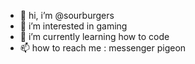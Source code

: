 - 👋 hi, i’m @sourburgers
- 👀 i’m interested in gaming
- 🌱 i’m currently learning how to code
- 📫 how to reach me : messenger pigeon

<!---
sourburgers/sourburgers is a ✨ special ✨ repository because its `README.md` (this file) appears on your GitHub profile.
You can click the Preview link to take a look at your changes.
--->
